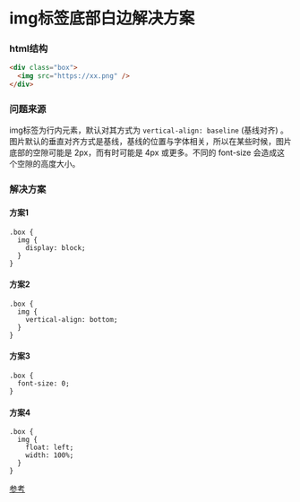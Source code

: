 # img标签底部白边解决方案

### html结构
```html
<div class="box">
  <img src="https://xx.png" />
</div>
```

### 问题来源
img标签为行内元素，默认对其方式为 `vertical-align: baseline` (基线对齐) 。图片默认的垂直对齐方式是基线，基线的位置与字体相关，所以在某些时候，图片底部的空隙可能是 2px，而有时可能是 4px 或更多。不同的 font-size 会造成这个空隙的高度大小。


### 解决方案

#### 方案1
```less
.box {
  img {
    display: block;
  }
}
```

#### 方案2
```less
.box {
  img {
    vertical-align: bottom;
  }
}
```

#### 方案3
```less
.box {
  font-size: 0;
}
```

#### 方案4
```less
.box {
  img {
    float: left;
    width: 100%;
  }
}
```


[参考](https://blog.csdn.net/tt18473481961/article/details/82786676)
